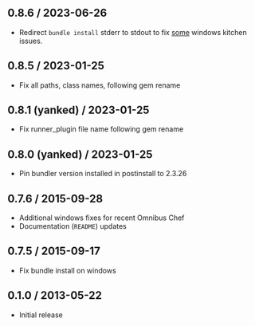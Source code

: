 ## 0.8.6 / 2023-06-26

* Redirect ``bundle install`` stderr to stdout to fix [some](https://github.com/DataDog/busser-rspec-datadog/pull/5) windows kitchen issues.

## 0.8.5 / 2023-01-25

* Fix all paths, class names, following gem rename

## 0.8.1 (yanked) / 2023-01-25

* Fix runner_plugin file name following gem rename

## 0.8.0 (yanked) / 2023-01-25

* Pin bundler version installed in postinstall to 2.3.26

## 0.7.6 / 2015-09-28

* Additional windows fixes for recent Omnibus Chef
* Documentation (`README`) updates

## 0.7.5 / 2015-09-17

* Fix bundle install on windows

## 0.1.0 / 2013-05-22

* Initial release
